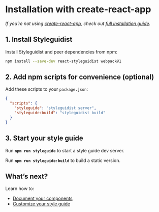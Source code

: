 # Installation with create-react-app

*If you’re not using [create-react-app](https://github.com/facebookincubator/create-react-app), check out [full installation guide](GettingStarted.md).*

## 1. Install Styleguidist

Install Styleguidist and peer dependencies from npm:

```bash
npm install --save-dev react-styleguidist webpack@1
```

## 2. Add npm scripts for convenience (optional)

Add these scripts to your `package.json`:

```json
{
  "scripts": {
    "styleguide": "styleguidist server",
    "styleguide:build": "styleguidist build"
  }
}
```

## 3. Start your style guide

Run **`npm run styleguide`** to start a style guide dev server.

Run **`npm run styleguide:build`** to build a static version.

## What’s next?

Learn how to:

* [Document your components](Documenting.md)
* [Customize your style guide](Configuration.md)
